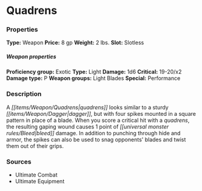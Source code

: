 ﻿---
Title: "Quadrens"
Type: "Weapon"
Price: "8 gp"
Weight: "2 lbs."
Slot: "Slotless"
Proficiency group: "Exotic"
Weapon properties Type: "Light"
Damage: "1d6"
Critical: "19-20/x2"
Damage type: "P"
Weapon groups: "Light Blades"
Special: "Performance"
Description: |
  "A quadrens looks similar to a sturdy dagger, but with four spikes mounted in a square pattern in place of a blade. When you score a critical hit with a quadrens, the resulting gaping wound causes 1 point of bleed damage. In addition to punching through hide and armor, the spikes can also be used to snag opponents' blades and twist them out of their grips."
Sources: "['Ultimate Combat', 'Ultimate Equipment']"
---

# Quadrens

### Properties

**Type:** Weapon **Price:** 8 gp **Weight:** 2 lbs. **Slot:** Slotless

##### Weapon properties

**Proficiency group:** Exotic **Type:** Light **Damage:** 1d6 **Critical:** 19-20/x2 **Damage type:** P **Weapon groups:** Light Blades **Special:** Performance

### Description

A _[[items/Weapon/Quadrens|quadrens]]_ looks similar to a sturdy _[[items/Weapon/Dagger|dagger]]_, but with four spikes mounted in a square pattern in place of a blade. When you score a critical hit with a _quadrens_, the resulting gaping wound causes 1 point of _[[universal monster rules/Bleed|bleed]]_ damage. In addition to punching through hide and armor, the spikes can also be used to snag opponents' blades and twist them out of their grips.

### Sources

* Ultimate Combat
* Ultimate Equipment